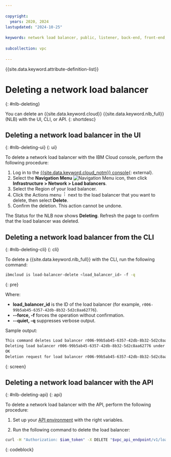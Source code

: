 ```yaml
---

copyright:
  years: 2020, 2024
lastupdated: "2024-10-25"

keywords: network load balancer, public, listener, back-end, front-end, pool, round-robin, weighted, connections, methods, policies, APIs, access, ports, vpc network, delete

subcollection: vpc

---
```


{{site.data.keyword.attribute-definition-list}}

# Deleting a network load balancer
{: #nlb-deleting}

You can delete an {{site.data.keyword.cloud}} {{site.data.keyword.nlb_full}} (NLB) with the UI, CLI, or API.
{: shortdesc}

## Deleting a network load balancer in the UI
{: #nlb-deleting-ui}
{: ui}

To delete a network load balancer with the IBM Cloud console, perform the following procedure:

1. Log in to the [{{site.data.keyword.cloud_notm}} console](/login){: external}.
1. Select the **Navigation Menu** ![Navigation Menu icon](../../icons/icon_hamburger.svg), then click **Infrastructure > Network > Load balancers**.
1. Select the Region of your load balancer.
1. Click the Actions menu ![Actions menu](images/overflow.png) next to the load balancer that you want to delete, then select **Delete**.
1. Confirm the deletion. This action cannot be undone.

The Status for the NLB now shows **Deleting**. Refresh the page to confirm that the load balancer was deleted.

## Deleting a network load balancer from the CLI
{: #nlb-deleting-cli}
{: cli}

To delete a {{site.data.keyword.nlb_full}} with the CLI, run the following command:

```sh
ibmcloud is load-balancer-delete <load_balancer_id> -f -q
```
{: pre}

Where:

* **load_balancer_id** is the ID of the load balancer (for example, `r006-99b5ab45-6357-42db-8b32-5d2c8aa62776`).
* **--force, -f** forces the operation without confirmation.
* **--quiet, -q** suppresses verbose output.

Sample output:

```sh
This command deletes Load balancer r006-99b5ab45-6357-42db-8b32-5d2c8aa62776 and cannot be undone. Continue [y/N] ?> y
Deleting load balancer r006-99b5ab45-6357-42db-8b32-5d2c8aa62776 under account IBM Cloud Network Services as user test@ibm.com...
OK
Deletion request for load balancer r006-99b5ab45-6357-42db-8b32-5d2c8aa62776 was accepted.
```
{: screen}

## Deleting a network load balancer with the API
{: #nlb-deleting-api}
{: api}

To delete a network load balancer with the API, perform the following procedure:

1. Set up your [API environment](/docs/vpc?topic=vpc-set-up-environment#api-prerequisites-setup) with the right variables.

2. Run the following command to delete the load balancer:

```bash
curl -H "Authorization: $iam_token" -X DELETE "$vpc_api_endpoint/v1/load_balancers/$lbid?version=$api_version&generation=2"
```
{: codeblock}
